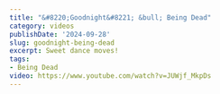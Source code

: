 ```yaml
---
title: "&#8220;Goodnight&#8221; &bull; Being Dead"
category: videos
publishDate: '2024-09-28'
slug: goodnight-being-dead
excerpt: Sweet dance moves!
tags:
- Being Dead
video: https://www.youtube.com/watch?v=JUWjf_MkpDs
---
```


